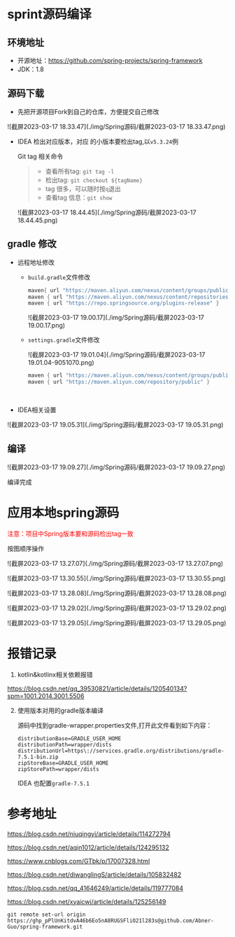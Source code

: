 # sprint源码编译

##  环境地址

- 开源地址：https://github.com/spring-projects/spring-framework
- JDK：1.8

## 源码下载

- 先把开源项目Fork到自己的仓库，方便提交自己修改

![截屏2023-03-17 18.33.47](./img/Spring源码/截屏2023-03-17 18.33.47.png)

- IDEA 检出对应版本，对应 的小版本要检出tag,以`v5.3.24`例

  Git tag 相关命令

  >- 查看所有tag: `git tag -l`
  >- 检出tag: `git checkout ${tagName}`
  >- tag 很多，可以随时按`q`退出
  >- 查看tag 信息：`git show`

  ![截屏2023-03-17 18.44.45](./img/Spring源码/截屏2023-03-17 18.44.45.png)

## gradle 修改

- 远程地址修改

  - `build.gradle`文件修改

    ```gradle
    maven{ url "https://maven.aliyun.com/nexus/content/groups/public/" }
    maven { url "https://maven.aliyun.com/nexus/content/repositories/jcenter" }
    maven { url "https://repo.springsource.org/plugins-release" }
    ```

    ![截屏2023-03-17 19.00.17](./img/Spring源码/截屏2023-03-17 19.00.17.png)

  - `settings.gradle`文件修改

    ![截屏2023-03-17 19.01.04](./img/Spring源码/截屏2023-03-17 19.01.04-9051070.png)

    ```gradle
    maven { url "https://maven.aliyun.com/nexus/content/groups/public/" }
    maven { url "https://maven.aliyun.com/repository/public" }
    ```

​				

- IDEA相关设置

![截屏2023-03-17 19.05.31](./img/Spring源码/截屏2023-03-17 19.05.31.png)



## 编译

![截屏2023-03-17 19.09.27](./img/Spring源码/截屏2023-03-17 19.09.27.png)

编译完成

# 应用本地spring源码

<font color=red>注意：项目中Spring版本要和源码检出tag一致</font>

按图顺序操作

![截屏2023-03-17 13.27.07](./img/Spring源码/截屏2023-03-17 13.27.07.png)

![截屏2023-03-17 13.30.55](./img/Spring源码/截屏2023-03-17 13.30.55.png)

![截屏2023-03-17 13.28.08](./img/Spring源码/截屏2023-03-17 13.28.08.png)

![截屏2023-03-17 13.29.02](./img/Spring源码/截屏2023-03-17 13.29.02.png)

![截屏2023-03-17 13.29.05](./img/Spring源码/截屏2023-03-17 13.29.05.png)



# 报错记录

1. kotlin&kotlinx相关依赖报错

https://blog.csdn.net/qq_39530821/article/details/120540134?spm=1001.2014.3001.5506

2. 使用版本对用的gradle版本编译

   源码中找到gradle-wrapper.properties文件,打开此文件看到如下内容：

   ```
   distributionBase=GRADLE_USER_HOME
   distributionPath=wrapper/dists
   distributionUrl=https\://services.gradle.org/distributions/gradle-7.5.1-bin.zip
   zipStoreBase=GRADLE_USER_HOME
   zipStorePath=wrapper/dists
   ```

   IDEA 也配置`gradle-7.5.1`







# 参考地址

https://blog.csdn.net/niuqingyi/article/details/114272794

https://blog.csdn.net/aqin1012/article/details/124295132


https://www.cnblogs.com/GTbk/p/17007328.html


https://blog.csdn.net/diwanglingS/article/details/105832482

https://blog.csdn.net/qq_41646249/article/details/119777084

https://blog.csdn.net/xyaicwj/article/details/125256149



```shell
git remote set-url origin https://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@github.com/Abner-Guo/spring-framework.git
```



